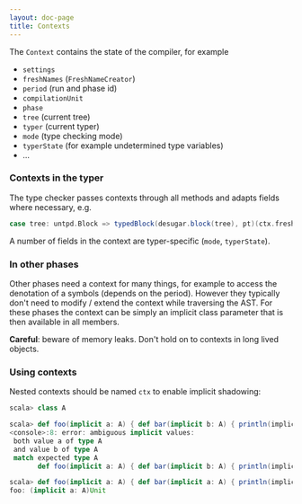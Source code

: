 ```yaml
---
layout: doc-page
title: Contexts
---
```


The `Context` contains the state of the compiler, for example

  * `settings`
  * `freshNames` (`FreshNameCreator`)
  * `period` (run and phase id)
  * `compilationUnit`
  * `phase`
  * `tree` (current tree)
  * `typer` (current typer)
  * `mode` (type checking mode)
  * `typerState` (for example undetermined type variables)
  * ...

### Contexts in the typer ###
The type checker passes contexts through all methods and adapts fields where
necessary, e.g.

```scala
case tree: untpd.Block => typedBlock(desugar.block(tree), pt)(ctx.fresh.withNewScope)
```

A number of fields in the context are typer-specific (`mode`, `typerState`).

### In other phases ###
Other phases need a context for many things, for example to access the
denotation of a symbols (depends on the period). However they typically don't
need to modify / extend the context while traversing the AST. For these phases
the context can be simply an implicit class parameter that is then available in
all members.

**Careful**: beware of memory leaks. Don't hold on to contexts in long lived
objects.

### Using contexts ###
Nested contexts should be named `ctx` to enable implicit shadowing:

```scala
scala> class A

scala> def foo(implicit a: A) { def bar(implicit b: A) { println(implicitly[A]) } }
<console>:8: error: ambiguous implicit values:
 both value a of type A
 and value b of type A
 match expected type A
       def foo(implicit a: A) { def bar(implicit b: A) { println(implicitly[A]) } }

scala> def foo(implicit a: A) { def bar(implicit a: A) { println(implicitly[A]) } }
foo: (implicit a: A)Unit
```
